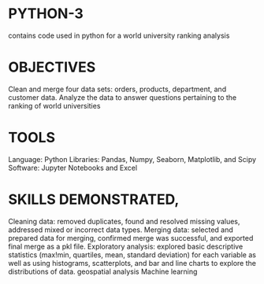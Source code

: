 # PYTHON-3
contains code used in python for a world university ranking analysis
# OBJECTIVES
Clean and merge four data sets: orders, products, department, and customer data.
Analyze the data to answer questions pertaining to the ranking of world universities 
# TOOLS
Language: Python
Libraries: Pandas, Numpy, Seaborn, Matplotlib, and Scipy
Software: Jupyter Notebooks and Excel
# SKILLS DEMONSTRATED,
Cleaning data: removed duplicates, found and resolved missing values, addressed mixed or incorrect data types.
Merging data: selected and prepared data for merging, confirmed merge was successful, and exported final merge as a pkl file.
Exploratory analysis: explored basic descriptive statistics (max!min, quartiles, mean, standard deviation) for each variable as well as using histograms, scatterplots, and bar and line charts to explore the distributions of data.
geospatial analysis
Machine learning 

